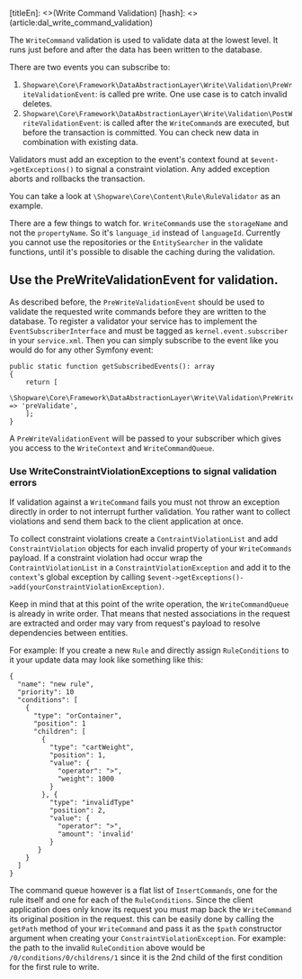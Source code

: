 [titleEn]: <>(Write Command Validation)
[hash]: <>(article:dal_write_command_validation)

The `WriteCommand` validation is used to validate data at the lowest level. It runs just before and after the data has been written to the database.

There are two events you can subscribe to:

1. `Shopware\Core\Framework\DataAbstractionLayer\Write\Validation\PreWriteValidationEvent`: is called pre write. One use case is to catch invalid deletes.
2. `Shopware\Core\Framework\DataAbstractionLayer\Write\Validation\PostWriteValidationEvent`: is called after the `WriteCommand`s are executed, but before the transaction is committed. You can check new data in combination with existing data.

Validators must add an exception to the event's context found at `$event->getExceptions()` to signal a constraint violation. Any added exception aborts and rollbacks the transaction.

You can take a look at `\Shopware\Core\Content\Rule\RuleValidator` as an example.

There are a few things to watch for. `WriteCommand`s use the `storageName` and not the `propertyName`. So it's `language_id` instead of `languageId`. Currently you cannot use the repositories or the `EntitySearcher` in the validate functions, until it's possible to disable the caching during the validation.

## Use the PreWriteValidationEvent for validation.

As described before, the `PreWriteValidationEvent` should be used to validate the requested write commands before they are written to the database. To register a validator your service has to implement the `EventSubscriberInterface` and must be tagged as `kernel.event.subscriber` in your `service.xml`. Then you can simply subscribe to the event like you would do for any other Symfony event:

```
public static function getSubscribedEvents(): array
{
    return [
        \Shopware\Core\Framework\DataAbstractionLayer\Write\Validation\PreWriteValidationEvent::class => 'preValidate',
    ];
}
```

A `PreWriteValidationEvent` will be passed to your subscriber which gives you access to the `WriteContext` and `WriteCommandQueue`.

### Use WriteConstraintViolationExceptions to signal validation errors

If validation against a `WriteCommand` fails you must not throw an exception directly in order to not interrupt further validation. You rather want to collect violations and send them back to the client application at once.

To collect constraint violations create a `ContraintViolationList` and add `ConstraintViolation` objects for each invalid property of your `WriteCommands` payload. If a constraint violation had occur wrap the `ContraintViolationList` in a `ConstraintViolationException` and add it to the `context`'s global exception by calling `$event->getExceptions()->add(yourConstraintViolationException)`.

Keep in mind that at this point of the write operation, the `WriteCommandQueue` is already in write order. That means that nested associations in the request are extracted and order may vary from request's payload to resolve dependencies between entities. 
 
For example: If you create a new `Rule` and directly assign `RuleConditions` to it your update data may look like something like this:

``` 
{
  "name": "new rule",
  "priority": 10
  "conditions": [
    {
      "type": "orContainer",
      "position": 1
      "children": [
        {
          "type": "cartWeight",
          "position": 1,
          "value": {
            "operator": ">",
            "weight": 1000
          }
        }, {
          "type": "invalidType"
          "position": 2,
          "value": {
            "operator": ">",
            "amount": 'invalid'
          }
       }
    }
  ]
}
```  

The command queue however is a flat list of `InsertCommands`, one for the rule itself and one for each of the `RuleConditions`. Since the client application does only know its request you must map back the `WriteCommand` its original position in the request. this can be easily done by calling the `getPath` method of your `WriteCommand` and pass it as the `$path` constructor argument when creating your `ConstraintViolationException`. For example: the path to the invalid `RuleCondition` above would be `/0/conditions/0/childrens/1` since it is the 2nd child of the first condition for the first rule to write.

